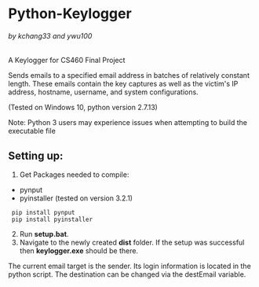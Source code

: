 # Python-Keylogger
###### by kchang33 and ywu100
A Keylogger for CS460 Final Project

Sends emails to a specified email address in batches of relatively constant length. These emails contain the key captures as well as the victim's IP address, hostname, username, and system configurations.

(Tested on Windows 10, python version 2.7.13)

Note: Python 3 users may experience issues when attempting to build the executable file

## Setting up:
1. Get Packages needed to compile:
 - pynput 
 - pyinstaller (tested on version 3.2.1)

```
 pip install pynput
 pip install pyinstaller
```
2. Run **setup.bat**.
3. Navigate to the newly created **dist** folder. If the setup was successful then **keylogger.exe** should be there.

The current email target is the sender. Its login information is located in the python script. The destination can be changed via the destEmail variable.

